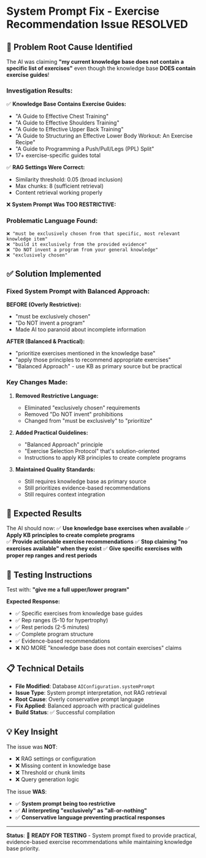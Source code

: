 # System Prompt Fix - Exercise Recommendation Issue RESOLVED

## 🚨 Problem Root Cause Identified

The AI was claiming **"my current knowledge base does not contain a specific list of exercises"** even though the knowledge base **DOES contain exercise guides**!

### Investigation Results:
✅ **Knowledge Base Contains Exercise Guides:**
- "A Guide to Effective Chest Training"
- "A Guide to Effective Shoulders Training" 
- "A Guide to Effective Upper Back Training"
- "A Guide to Structuring an Effective Lower Body Workout: An Exercise Recipe"
- "A Guide to Programming a Push/Pull/Legs (PPL) Split"
- 17+ exercise-specific guides total

✅ **RAG Settings Were Correct:**
- Similarity threshold: 0.05 (broad inclusion)
- Max chunks: 8 (sufficient retrieval)
- Content retrieval working properly

❌ **System Prompt Was TOO RESTRICTIVE:**

### Problematic Language Found:
```
❌ "must be exclusively chosen from that specific, most relevant knowledge item"
❌ "build it exclusively from the provided evidence"  
❌ "Do NOT invent a program from your general knowledge"
❌ "exclusively chosen"
```

## ✅ Solution Implemented

### **Fixed System Prompt with Balanced Approach:**

**BEFORE (Overly Restrictive):**
- "must be exclusively chosen"
- "Do NOT invent a program"
- Made AI too paranoid about incomplete information

**AFTER (Balanced & Practical):**
- "prioritize exercises mentioned in the knowledge base"
- "apply those principles to recommend appropriate exercises"
- "Balanced Approach" - use KB as primary source but be practical

### **Key Changes Made:**

1. **Removed Restrictive Language:**
   - Eliminated "exclusively chosen" requirements
   - Removed "Do NOT invent" prohibitions
   - Changed from "must be exclusively" to "prioritize"

2. **Added Practical Guidelines:**
   - "Balanced Approach" principle
   - "Exercise Selection Protocol" that's solution-oriented
   - Instructions to apply KB principles to create complete programs

3. **Maintained Quality Standards:**
   - Still requires knowledge base as primary source
   - Still prioritizes evidence-based recommendations
   - Still requires context integration

## 🎯 Expected Results

The AI should now:
✅ **Use knowledge base exercises when available**
✅ **Apply KB principles to create complete programs**  
✅ **Provide actionable exercise recommendations**
✅ **Stop claiming "no exercises available" when they exist**
✅ **Give specific exercises with proper rep ranges and rest periods**

## 🧪 Testing Instructions

Test with: **"give me a full upper/lower program"**

**Expected Response:**
- ✅ Specific exercises from knowledge base guides
- ✅ Rep ranges (5-10 for hypertrophy) 
- ✅ Rest periods (2-5 minutes)
- ✅ Complete program structure
- ✅ Evidence-based recommendations
- ❌ NO MORE "knowledge base does not contain exercises" claims

## 📋 Technical Details

- **File Modified**: Database `AIConfiguration.systemPrompt`
- **Issue Type**: System prompt interpretation, not RAG retrieval
- **Root Cause**: Overly conservative prompt language
- **Fix Applied**: Balanced approach with practical guidelines
- **Build Status**: ✅ Successful compilation

## 💡 Key Insight

The issue was **NOT**:
- ❌ RAG settings or configuration
- ❌ Missing content in knowledge base
- ❌ Threshold or chunk limits
- ❌ Query generation logic

The issue **WAS**:
- ✅ **System prompt being too restrictive**
- ✅ **AI interpreting "exclusively" as "all-or-nothing"**
- ✅ **Conservative language preventing practical responses**

---

**Status**: 🎯 **READY FOR TESTING** - System prompt fixed to provide practical, evidence-based exercise recommendations while maintaining knowledge base priority.
